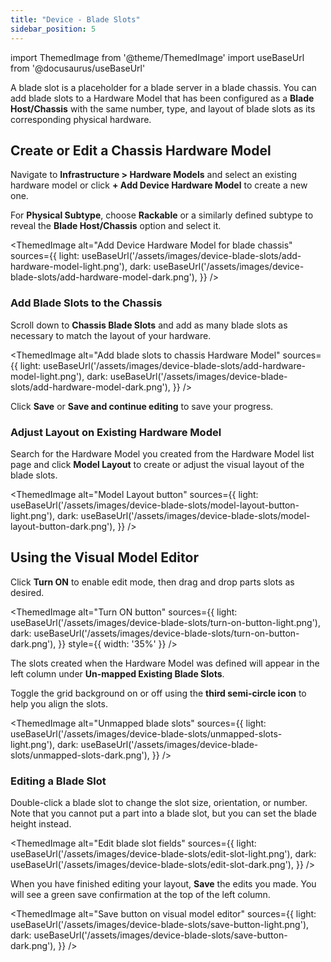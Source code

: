 ```yaml
---
title: "Device - Blade Slots"
sidebar_position: 5
---
```


import ThemedImage from '@theme/ThemedImage'
import useBaseUrl from '@docusaurus/useBaseUrl'

A blade slot is a placeholder for a blade server in a blade chassis. You can add blade slots to a Hardware Model that has been configured as a **Blade Host/Chassis** with the same number, type, and layout of blade slots as its corresponding physical hardware.

## Create or Edit a Chassis Hardware Model 

Navigate to **Infrastructure > Hardware Models** and select an existing hardware model or click **+ Add Device Hardware Model** to create a new one.

For **Physical Subtype**, choose **Rackable** or a similarly defined subtype to reveal the **Blade Host/Chassis** option and select it.

<ThemedImage
  alt="Add Device Hardware Model for blade chassis"
  sources={{
    light: useBaseUrl('/assets/images/device-blade-slots/add-hardware-model-light.png'),
    dark: useBaseUrl('/assets/images/device-blade-slots/add-hardware-model-dark.png'),
  }}
/>

### Add Blade Slots to the Chassis

Scroll down to **Chassis Blade Slots** and add as many blade slots as necessary to match the layout of your hardware. 

<ThemedImage
  alt="Add blade slots to chassis Hardware Model"
  sources={{
    light: useBaseUrl('/assets/images/device-blade-slots/add-hardware-model-light.png'),
    dark: useBaseUrl('/assets/images/device-blade-slots/add-hardware-model-dark.png'),
  }}
/>

Click **Save** or **Save and continue editing** to save your progress. 

### Adjust Layout on Existing Hardware Model

Search for the Hardware Model you created from the Hardware Model list page and click **Model Layout** to create or adjust the visual layout of the blade slots.

<ThemedImage
  alt="Model Layout button"
  sources={{
    light: useBaseUrl('/assets/images/device-blade-slots/model-layout-button-light.png'),
    dark: useBaseUrl('/assets/images/device-blade-slots/model-layout-button-dark.png'),
  }}
/>

## Using the Visual Model Editor

Click **Turn ON** to enable edit mode, then drag and drop parts slots as desired. 

<ThemedImage
  alt="Turn ON button"
  sources={{
    light: useBaseUrl('/assets/images/device-blade-slots/turn-on-button-light.png'),
    dark: useBaseUrl('/assets/images/device-blade-slots/turn-on-button-dark.png'),
  }}
  style={{ width: '35%' }} 
/>

The slots created when the Hardware Model was defined will appear in the left column under **Un-mapped Existing Blade Slots**.

Toggle the grid background on or off using the **third semi-circle icon** to help you align the slots.

<ThemedImage
  alt="Unmapped blade slots"
  sources={{
    light: useBaseUrl('/assets/images/device-blade-slots/unmapped-slots-light.png'),
    dark: useBaseUrl('/assets/images/device-blade-slots/unmapped-slots-dark.png'),
  }}
/>

### Editing a Blade Slot

Double-click a blade slot to change the slot size, orientation, or number. Note that you cannot put a part into a blade slot, but you can set the blade height instead.

<ThemedImage
  alt="Edit blade slot fields"
  sources={{
    light: useBaseUrl('/assets/images/device-blade-slots/edit-slot-light.png'),
    dark: useBaseUrl('/assets/images/device-blade-slots/edit-slot-dark.png'),
  }}
/>

When you have finished editing your layout, **Save** the edits you made. You will see a green save confirmation at the top of the left column. 

<ThemedImage
  alt="Save button on visual model editor"
  sources={{
    light: useBaseUrl('/assets/images/device-blade-slots/save-button-light.png'),
    dark: useBaseUrl('/assets/images/device-blade-slots/save-button-dark.png'),
  }}
/>
